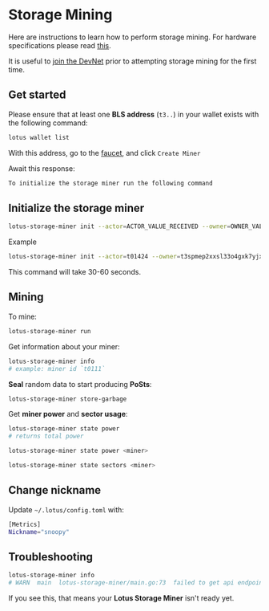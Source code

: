 # Storage Mining

Here are instructions to learn how to perform storage mining. For hardware specifications please read [this](https://docs.lotu.sh/en+hardware-mining).

It is useful to [join the DevNet](https://docs.lotu.sh/en+join-devnet) prior to attempting storage mining for the first time.

## Get started

Please ensure that at least one **BLS address** (`t3..`) in your wallet exists with the following command:

```sh
lotus wallet list
```

With this address, go to the [faucet](https://lotus-faucet.kittyhawk.wtf/miner.html), and
click `Create Miner`

Await this response:

```sh
To initialize the storage miner run the following command
```

## Initialize the storage miner

```sh
lotus-storage-miner init --actor=ACTOR_VALUE_RECEIVED --owner=OWNER_VALUE_RECEIVED
```

Example

```sh
lotus-storage-miner init --actor=t01424 --owner=t3spmep2xxsl33o4gxk7yjxcobyohzgj3vejzerug25iinbznpzob6a6kexcbeix73th6vjtzfq7boakfdtd6a
```

This command will take 30-60 seconds.

## Mining

To mine:

```sh
lotus-storage-miner run
```

Get information about your miner:

```sh
lotus-storage-miner info
# example: miner id `t0111`
```

**Seal** random data to start producing **PoSts**:

```sh
lotus-storage-miner store-garbage
```

Get **miner power** and **sector usage**:

```sh
lotus-storage-miner state power
# returns total power

lotus-storage-miner state power <miner>

lotus-storage-miner state sectors <miner>
```

## Change nickname

Update `~/.lotus/config.toml` with:


```sh
[Metrics]
Nickname="snoopy"
```

## Troubleshooting

```sh
lotus-storage-miner info
# WARN  main  lotus-storage-miner/main.go:73  failed to get api endpoint: (/Users/myrmidon/.lotusstorage) %!w(*errors.errorString=&{API not running (no endpoint)}):
```

If you see this, that means your **Lotus Storage Miner** isn't ready yet.